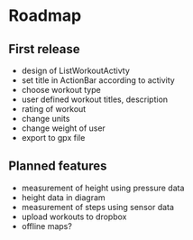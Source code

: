 # Roadmap

## First release

- design of ListWorkoutActivty
- set title in ActionBar according to activity
- choose workout type
- user defined workout titles, description
- rating of workout
- change units
- change weight of user
- export to gpx file

## Planned features

- measurement of height using pressure data
- height data in diagram
- measurement of steps using sensor data
- upload workouts to dropbox
- offline maps?

